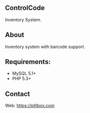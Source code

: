 ControlCode
-----

Inventory System.


About
-----

Inventory system with barcode support.


Requirements:
-------------
- MySQL 5.1+
- PHP 5.3+


Contact
--------
Web: https://plitbox.com
